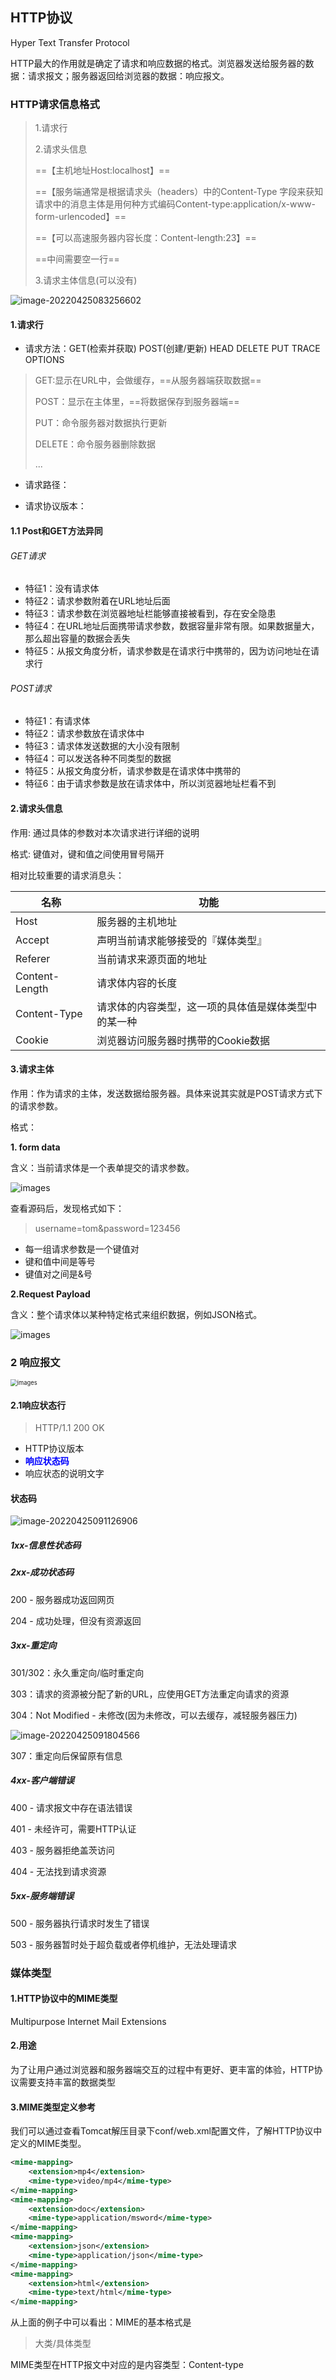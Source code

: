 ## HTTP协议

Hyper Text Transfer Protocol

HTTP最大的作用就是确定了请求和响应数据的格式。浏览器发送给服务器的数据：请求报文；服务器返回给浏览器的数据：响应报文。

### HTTP请求信息格式

> 1.请求行
>
> 2.请求头信息
>
> ==【主机地址Host:localhost】==
>
> ==【服务端通常是根据请求头（headers）中的Content-Type 字段来获知请求中的消息主体是用何种方式编码Content-type:application/x-www-form-urlencoded】==
>
> ==【可以高速服务器内容长度：Content-length:23】==
>
> ==中间需要空一行==
>
> 
>
> 3.请求主体信息(可以没有)

![image-20220425083256602](HTTP.assets/image-20220425083256602.png)



#### 1.请求行

- 请求方法：GET(检索并获取) POST(创建/更新) HEAD DELETE PUT TRACE OPTIONS


> GET:显示在URL中，会做缓存，==从服务器端获取数据==
>
> POST：显示在主体里，==将数据保存到服务器端==
>
> PUT：命令服务器对数据执行更新
>
> DELETE：命令服务器删除数据
>
> ...

- 请求路径：


- 请求协议版本：



#### 1.1 Post和GET方法异同

###### GET请求

- 特征1：没有请求体
- 特征2：请求参数附着在URL地址后面
- 特征3：请求参数在浏览器地址栏能够直接被看到，存在安全隐患
- 特征4：在URL地址后面携带请求参数，数据容量非常有限。如果数据量大，那么超出容量的数据会丢失
- 特征5：从报文角度分析，请求参数是在请求行中携带的，因为访问地址在请求行

###### POST请求

- 特征1：有请求体
- 特征2：请求参数放在请求体中
- 特征3：请求体发送数据的大小没有限制
- 特征4：可以发送各种不同类型的数据
- 特征5：从报文角度分析，请求参数是在请求体中携带的
- 特征6：由于请求参数是放在请求体中，所以浏览器地址栏看不到



#### 2.请求头信息

作用: 通过具体的参数对本次请求进行详细的说明

格式: 键值对，键和值之间使用冒号隔开

相对比较重要的请求消息头：

| 名称           | 功能                                                 |
| -------------- | ---------------------------------------------------- |
| Host           | 服务器的主机地址                                     |
| Accept         | 声明当前请求能够接受的『媒体类型』                   |
| Referer        | 当前请求来源页面的地址                               |
| Content-Length | 请求体内容的长度                                     |
| Content-Type   | 请求体的内容类型，这一项的具体值是媒体类型中的某一种 |
| Cookie         | 浏览器访问服务器时携带的Cookie数据                   |



#### 3.请求主体

作用：作为请求的主体，发送数据给服务器。具体来说其实就是POST请求方式下的请求参数。

格式：

**1. form data**

含义：当前请求体是一个表单提交的请求参数。

![images](HTTP.assets/img03.png)

查看源码后，发现格式如下：

> username=tom&password=123456

- 每一组请求参数是一个键值对
- 键和值中间是等号
- 键值对之间是&号

**2.Request Payload**

含义：整个请求体以某种特定格式来组织数据，例如JSON格式。

![images](HTTP.assets/img05.png)





### 2 响应报文

<img src="HTTP.assets/img07.png" alt="images" style="zoom:67%;" />

#### 2.1响应状态行

> HTTP/1.1 200 OK

- HTTP协议版本
- <span style="color:blue;font-weight:bold;">响应状态码</span>
- 响应状态的说明文字



#### 状态码

![image-20220425091126906](HTTP.assets/image-20220425091126906.png)

##### 1xx-信息性状态码



##### 2xx-成功状态码

200 - 服务器成功返回网页

204 - 成功处理，但没有资源返回



##### 3xx-重定向

301/302：永久重定向/临时重定向

303：请求的资源被分配了新的URL，应使用GET方法重定向请求的资源



304：Not Modified - 未修改(因为未修改，可以去缓存，减轻服务器压力)

![image-20220425091804566](HTTP.assets/image-20220425091804566.png)

307：重定向后保留原有信息



##### 4xx-客户端错误

400 - 请求报文中存在语法错误

401 - 未经许可，需要HTTP认证

403 - 服务器拒绝盖茨访问

404 - 无法找到请求资源



##### 5xx-服务端错误

500 - 服务器执行请求时发生了错误

503 - 服务器暂时处于超负载或者停机维护，无法处理请求





### 媒体类型

#### 1.HTTP协议中的MIME类型

Multipurpose Internet Mail Extensions

#### 2.用途

为了让用户通过浏览器和服务器端交互的过程中有更好、更丰富的体验，HTTP协议需要支持丰富的数据类型

#### 3.MIME类型定义参考

我们可以通过查看Tomcat解压目录下conf/web.xml配置文件，了解HTTP协议中定义的MIME类型。

```xml
<mime-mapping>
	<extension>mp4</extension>
	<mime-type>video/mp4</mime-type>
</mime-mapping>
<mime-mapping>
	<extension>doc</extension>
	<mime-type>application/msword</mime-type>
</mime-mapping>
<mime-mapping>
	<extension>json</extension>
	<mime-type>application/json</mime-type>
</mime-mapping>
<mime-mapping>
	<extension>html</extension>
	<mime-type>text/html</mime-type>
</mime-mapping>
```

从上面的例子中可以看出：MIME的基本格式是

> 大类/具体类型

MIME类型在HTTP报文中对应的是内容类型：Content-type

